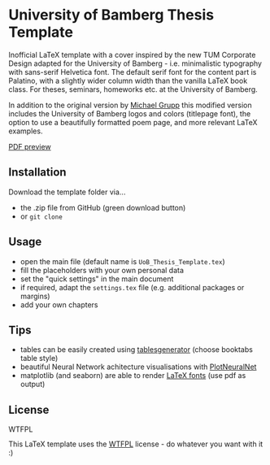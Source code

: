 # University of Bamberg Thesis Template

<p align="center">
  <src="example.png">
</p>

Inofficial LaTeX template with a cover inspired by the new TUM Corporate Design adapted for the University of Bamberg - i.e. minimalistic typography with sans-serif Helvetica font.
The default serif font for the content part is Palatino, with a slightly wider column width than the vanilla LaTeX book class. For theses, seminars, homeworks etc. at the University of Bamberg.

In addition to the original version by [Michael Grupp](https://github.com/MichaelGrupp/TTT "Link to original repository") this modified version includes the University of Bamberg logos and colors (titlepage font), the option to use a beautifully formatted poem page, and more relevant LaTeX examples.

[PDF preview](https://github.com/mbuet2ner/BambergThesis/blob/master/UoB_Thesis_Template.pdf "PDF preview")


## Installation

Download the template folder via...
* the .zip file from GitHub (green download button)
* or `git clone`

## Usage

* open the main file (default name is `UoB_Thesis_Template.tex`)
* fill the placeholders with your own personal data
* set the "quick settings" in the main document
* if required, adapt the `settings.tex` file (e.g. additional packages or margins)
* add your own chapters

## Tips
* tables can be easily created using [tablesgenerator](https://www.tablesgenerator.com/) (choose booktabs table style)
* beautiful Neural Network achitecture visualisations with [PlotNeuralNet](https://github.com/HarisIqbal88/PlotNeuralNet)
* matplotlib (and seaborn) are able to render [LaTeX fonts](https://matplotlib.org/1.3.1/users/usetex.html) (use pdf as output)

## License
<a href="http://www.wtfpl.net/"><img
       src="http://www.wtfpl.net/wp-content/uploads/2012/12/wtfpl-badge-4.png"
       width="80" height="15" alt="WTFPL" /></a>
       
This LaTeX template uses the [WTFPL](http://www.wtfpl.net/) license - do whatever you want with it :)
